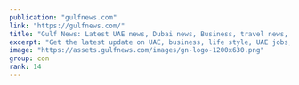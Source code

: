 ```yaml
---
publication: "gulfnews.com"
link: "https://gulfnews.com/"
title: "Gulf News: Latest UAE news, Dubai news, Business, travel news, Dubai Gold rate, prayer time, cinema"
excerpt: "Get the latest update on UAE, business, life style, UAE jobs, gold rate, Exchange rate, UAE holidays, Dubai police, RTA and prayer times from UAE’s largest news portal."
image: "https://assets.gulfnews.com/images/gn-logo-1200x630.png"
group: con
rank: 14
---
```

